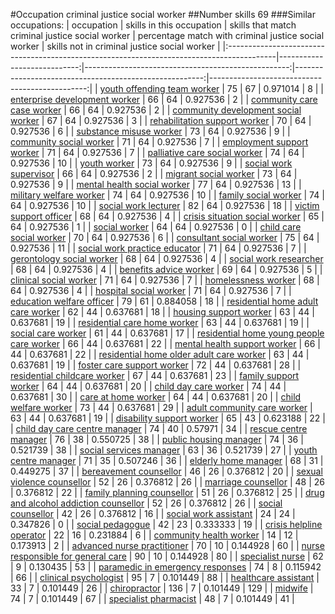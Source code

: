 #Occupation criminal justice social worker
##Number skills 69
###Similar occupations:
| occupation                                                                                |   skills in this occupation |   skills that match criminal justice social worker |   percentage match with criminal justice social worker |   skills not in criminal justice social worker |
|:------------------------------------------------------------------------------------------|----------------------------:|---------------------------------------------------:|-------------------------------------------------------:|-----------------------------------------------:|
| [youth offending team worker](youth_offending_team_worker.md)                             |                          75 |                                                 67 |                                               0.971014 |                                              8 |
| [enterprise development worker](enterprise_development_worker.md)                         |                          66 |                                                 64 |                                               0.927536 |                                              2 |
| [community care case worker](community_care_case_worker.md)                               |                          66 |                                                 64 |                                               0.927536 |                                              2 |
| [community development social worker](community_development_social_worker.md)             |                          67 |                                                 64 |                                               0.927536 |                                              3 |
| [rehabilitation support worker](rehabilitation_support_worker.md)                         |                          70 |                                                 64 |                                               0.927536 |                                              6 |
| [substance misuse worker](substance_misuse_worker.md)                                     |                          73 |                                                 64 |                                               0.927536 |                                              9 |
| [community social worker](community_social_worker.md)                                     |                          71 |                                                 64 |                                               0.927536 |                                              7 |
| [employment support worker](employment_support_worker.md)                                 |                          71 |                                                 64 |                                               0.927536 |                                              7 |
| [palliative care social worker](palliative_care_social_worker.md)                         |                          74 |                                                 64 |                                               0.927536 |                                             10 |
| [youth worker](youth_worker.md)                                                           |                          73 |                                                 64 |                                               0.927536 |                                              9 |
| [social work supervisor](social_work_supervisor.md)                                       |                          66 |                                                 64 |                                               0.927536 |                                              2 |
| [migrant social worker](migrant_social_worker.md)                                         |                          73 |                                                 64 |                                               0.927536 |                                              9 |
| [mental health social worker](mental_health_social_worker.md)                             |                          77 |                                                 64 |                                               0.927536 |                                             13 |
| [military welfare worker](military_welfare_worker.md)                                     |                          74 |                                                 64 |                                               0.927536 |                                             10 |
| [family social worker](family_social_worker.md)                                           |                          74 |                                                 64 |                                               0.927536 |                                             10 |
| [social work lecturer](social_work_lecturer.md)                                           |                          82 |                                                 64 |                                               0.927536 |                                             18 |
| [victim support officer](victim_support_officer.md)                                       |                          68 |                                                 64 |                                               0.927536 |                                              4 |
| [crisis situation social worker](crisis_situation_social_worker.md)                       |                          65 |                                                 64 |                                               0.927536 |                                              1 |
| [social worker](social_worker.md)                                                         |                          64 |                                                 64 |                                               0.927536 |                                              0 |
| [child care social worker](child_care_social_worker.md)                                   |                          70 |                                                 64 |                                               0.927536 |                                              6 |
| [consultant social worker](consultant_social_worker.md)                                   |                          75 |                                                 64 |                                               0.927536 |                                             11 |
| [social work practice educator](social_work_practice_educator.md)                         |                          71 |                                                 64 |                                               0.927536 |                                              7 |
| [gerontology social worker](gerontology_social_worker.md)                                 |                          68 |                                                 64 |                                               0.927536 |                                              4 |
| [social work researcher](social_work_researcher.md)                                       |                          68 |                                                 64 |                                               0.927536 |                                              4 |
| [benefits advice worker](benefits_advice_worker.md)                                       |                          69 |                                                 64 |                                               0.927536 |                                              5 |
| [clinical social worker](clinical_social_worker.md)                                       |                          71 |                                                 64 |                                               0.927536 |                                              7 |
| [homelessness worker](homelessness_worker.md)                                             |                          68 |                                                 64 |                                               0.927536 |                                              4 |
| [hospital social worker](hospital_social_worker.md)                                       |                          71 |                                                 64 |                                               0.927536 |                                              7 |
| [education welfare officer](education_welfare_officer.md)                                 |                          79 |                                                 61 |                                               0.884058 |                                             18 |
| [residential home adult care worker](residential_home_adult_care_worker.md)               |                          62 |                                                 44 |                                               0.637681 |                                             18 |
| [housing support worker](housing_support_worker.md)                                       |                          63 |                                                 44 |                                               0.637681 |                                             19 |
| [residential care home worker](residential_care_home_worker.md)                           |                          63 |                                                 44 |                                               0.637681 |                                             19 |
| [social care worker](social_care_worker.md)                                               |                          61 |                                                 44 |                                               0.637681 |                                             17 |
| [residential home young people care worker](residential_home_young_people_care_worker.md) |                          66 |                                                 44 |                                               0.637681 |                                             22 |
| [mental health support worker](mental_health_support_worker.md)                           |                          66 |                                                 44 |                                               0.637681 |                                             22 |
| [residential home older adult care worker](residential_home_older_adult_care_worker.md)   |                          63 |                                                 44 |                                               0.637681 |                                             19 |
| [foster care support worker](foster_care_support_worker.md)                               |                          72 |                                                 44 |                                               0.637681 |                                             28 |
| [residential childcare worker](residential_childcare_worker.md)                           |                          67 |                                                 44 |                                               0.637681 |                                             23 |
| [family support worker](family_support_worker.md)                                         |                          64 |                                                 44 |                                               0.637681 |                                             20 |
| [child day care worker](child_day_care_worker.md)                                         |                          74 |                                                 44 |                                               0.637681 |                                             30 |
| [care at home worker](care_at_home_worker.md)                                             |                          64 |                                                 44 |                                               0.637681 |                                             20 |
| [child welfare worker](child_welfare_worker.md)                                           |                          73 |                                                 44 |                                               0.637681 |                                             29 |
| [adult community care worker](adult_community_care_worker.md)                             |                          63 |                                                 44 |                                               0.637681 |                                             19 |
| [disability support worker](disability_support_worker.md)                                 |                          65 |                                                 43 |                                               0.623188 |                                             22 |
| [child day care centre manager](child_day_care_centre_manager.md)                         |                          74 |                                                 40 |                                               0.57971  |                                             34 |
| [rescue centre manager](rescue_centre_manager.md)                                         |                          76 |                                                 38 |                                               0.550725 |                                             38 |
| [public housing manager](public_housing_manager.md)                                       |                          74 |                                                 36 |                                               0.521739 |                                             38 |
| [social services manager](social_services_manager.md)                                     |                          63 |                                                 36 |                                               0.521739 |                                             27 |
| [youth centre manager](youth_centre_manager.md)                                           |                          71 |                                                 35 |                                               0.507246 |                                             36 |
| [elderly home manager](elderly_home_manager.md)                                           |                          68 |                                                 31 |                                               0.449275 |                                             37 |
| [bereavement counsellor](bereavement_counsellor.md)                                       |                          46 |                                                 26 |                                               0.376812 |                                             20 |
| [sexual violence counsellor](sexual_violence_counsellor.md)                               |                          52 |                                                 26 |                                               0.376812 |                                             26 |
| [marriage counsellor](marriage_counsellor.md)                                             |                          48 |                                                 26 |                                               0.376812 |                                             22 |
| [family planning counsellor](family_planning_counsellor.md)                               |                          51 |                                                 26 |                                               0.376812 |                                             25 |
| [drug and alcohol addiction counsellor](drug_and_alcohol_addiction_counsellor.md)         |                          52 |                                                 26 |                                               0.376812 |                                             26 |
| [social counsellor](social_counsellor.md)                                                 |                          42 |                                                 26 |                                               0.376812 |                                             16 |
| [social work assistant](social_work_assistant.md)                                         |                          24 |                                                 24 |                                               0.347826 |                                              0 |
| [social pedagogue](social_pedagogue.md)                                                   |                          42 |                                                 23 |                                               0.333333 |                                             19 |
| [crisis helpline operator](crisis_helpline_operator.md)                                   |                          22 |                                                 16 |                                               0.231884 |                                              6 |
| [community health worker](community_health_worker.md)                                     |                          14 |                                                 12 |                                               0.173913 |                                              2 |
| [advanced nurse practitioner](advanced_nurse_practitioner.md)                             |                          70 |                                                 10 |                                               0.144928 |                                             60 |
| [nurse responsible for general care](nurse_responsible_for_general_care.md)               |                          90 |                                                 10 |                                               0.144928 |                                             80 |
| [specialist nurse](specialist_nurse.md)                                                   |                          62 |                                                  9 |                                               0.130435 |                                             53 |
| [paramedic in emergency responses](paramedic_in_emergency_responses.md)                   |                          74 |                                                  8 |                                               0.115942 |                                             66 |
| [clinical psychologist](clinical_psychologist.md)                                         |                          95 |                                                  7 |                                               0.101449 |                                             88 |
| [healthcare assistant](healthcare_assistant.md)                                           |                          33 |                                                  7 |                                               0.101449 |                                             26 |
| [chiropractor](chiropractor.md)                                                           |                         136 |                                                  7 |                                               0.101449 |                                            129 |
| [midwife](midwife.md)                                                                     |                          74 |                                                  7 |                                               0.101449 |                                             67 |
| [specialist pharmacist](specialist_pharmacist.md)                                         |                          48 |                                                  7 |                                               0.101449 |                                             41 |
